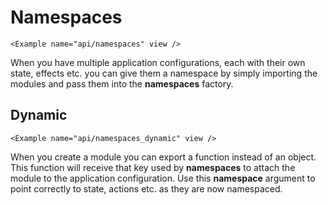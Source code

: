 # Namespaces

```marksy
<Example name="api/namespaces" view />
```

When you have multiple application configurations, each with their own state, effects etc. you can give them a namespace by simply importing the modules and pass them into the **namespaces** factory.

## Dynamic

```marksy
<Example name="api/namespaces_dynamic" view />
```

When you create a module you can export a function instead of an object. This function will receive that key used by **namespaces** to attach the module to the application configuration. Use this **namespace** argument to point correctly to state, actions etc. as they are now namespaced.